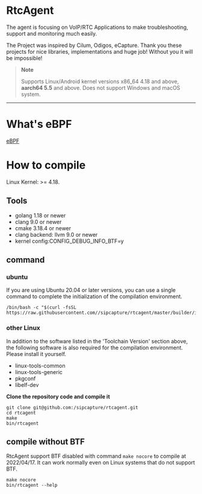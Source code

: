 # RtcAgent

The agent is focusing on VoIP/RTC Applications to make troubleshooting, support and monitoring much easily.

The Project was inspired by Cilum, Odigos, eCapture. Thank you these projects for nice libraries, implementations and huge job! Without you it will be impossible!

> **Note**
>
> Supports Linux/Android kernel versions x86_64 4.18 and above, **aarch64 5.5** and above.
> Does not support Windows and macOS system.
----

# What's eBPF
[eBPF](https://ebpf.io)

# How to compile
Linux Kernel: >= 4.18.

## Tools 
* golang 1.18 or newer
* clang 9.0 or newer
* cmake 3.18.4 or newer
* clang backend: llvm 9.0 or newer
* kernel config:CONFIG_DEBUG_INFO_BTF=y

## command

### ubuntu
If you are using Ubuntu 20.04 or later versions, you can use a single command to complete the initialization of the compilation environment.
```shell
/bin/bash -c "$(curl -fsSL https://raw.githubusercontent.com//sipcapture/rtcagent/master/builder/init_env.sh)"
```
### other Linux
In addition to the software listed in the 'Toolchain Version' section above, the following software is also required for the compilation environment. Please install it yourself.
* linux-tools-common
* linux-tools-generic
* pkgconf
* libelf-dev

**Clone the repository code and compile it**
```shell
git clone git@github.com:/sipcapture/rtcagent.git
cd rtcagent
make
bin/rtcagent
```
## compile without BTF
RtcAgent support BTF disabled with command `make nocore` to compile at 2022/04/17. It can work normally even on Linux systems that do not support BTF.
```shell
make nocore
bin/rtcagent --help
```
